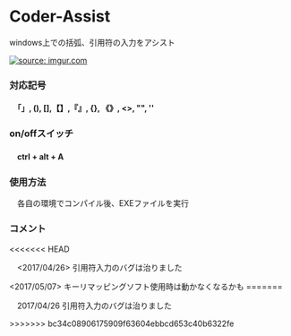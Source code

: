 <h1>Coder-Assist</h1>
<p>windows上での括弧、引用符の入力をアシスト</p>

<a href="http://imgur.com/2NlSbR5"><img src="http://i.imgur.com/2NlSbR5.gif" title="source: imgur.com" /></a>
<h3>対応記号</h3>
<h4>　「」, (),  [],【】,『』, {}, 《》, <>, "", '' </h4>

<h3>on/offスイッチ</h3>
<h4>　ctrl + alt + A </h4>

<h3>使用方法</h3>
<p>　各自の環境でコンパイル後、EXEファイルを実行</p>

<h3>コメント</h3>
<<<<<<< HEAD
<p>　<2017/04/26> 引用符入力のバグは治りました</p>
<p>  <2017/05/07> キーリマッピングソフト使用時は動かなくなるかも</q>
=======
<p>　2017/04/26 引用符入力のバグは治りました</p>
>>>>>>> bc34c08906175909f63604ebbcd653c40b6322fe
